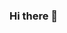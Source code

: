 ### Hi there 👋

<!--
**halimahbukirwa/halimahbukirwa** is a ✨ _special_ ✨ repository because its `README.md` (this file) appears on your GitHub profile.

Here are some ideas to get you started:

- 🔭 I’m currently working on a record keeping project.
- 🌱 I’m currently learning Flutter and Firebase
- 👯 I’m looking to collaborate on a project that uses Data Science Models
- 🤔 I’m looking for help with Machine Learning
- 💬 Ask me about Python 
- 📫 How to reach me: halimahbukirwa24@gmail.com
- 😄 Pronouns: She/Her
- ⚡ Fun fact: I learn Icecream
-->
